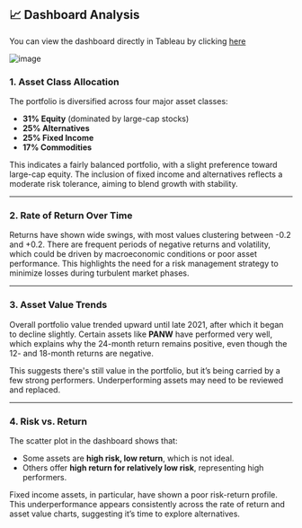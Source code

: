 ## 📈 Dashboard Analysis

You can view the dashboard directly in Tableau by clicking [here](https://public.tableau.com/app/profile/santiago.rios.castro/viz/PortfolioPerformance_17510393369460/Dashboard1)

![image](https://github.com/user-attachments/assets/ff8dda3d-38d2-432d-a718-a175c6fb0b6a)

### 1. Asset Class Allocation

The portfolio is diversified across four major asset classes:
- **31% Equity** (dominated by large-cap stocks)
- **25% Alternatives**
- **25% Fixed Income**
- **17% Commodities**

This indicates a fairly balanced portfolio, with a slight preference toward large-cap equity. The inclusion of fixed income and alternatives reflects a moderate risk tolerance, aiming to blend growth with stability.

---

### 2. Rate of Return Over Time

Returns have shown wide swings, with most values clustering between -0.2 and +0.2. There are frequent periods of negative returns and volatility, which could be driven by macroeconomic conditions or poor asset performance. This highlights the need for a risk management strategy to minimize losses during turbulent market phases.

---

### 3. Asset Value Trends

Overall portfolio value trended upward until late 2021, after which it began to decline slightly. Certain assets like **PANW** have performed very well, which explains why the 24-month return remains positive, even though the 12- and 18-month returns are negative.

This suggests there's still value in the portfolio, but it’s being carried by a few strong performers. Underperforming assets may need to be reviewed and replaced.

---

### 4. Risk vs. Return

The scatter plot in the dashboard shows that:
- Some assets are **high risk, low return**, which is not ideal.
- Others offer **high return for relatively low risk**, representing high performers.

Fixed income assets, in particular, have shown a poor risk-return profile. This underperformance appears consistently across the rate of return and asset value charts, suggesting it’s time to explore alternatives.
